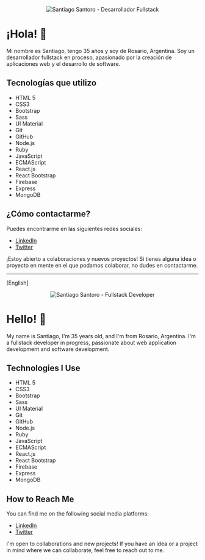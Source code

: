<!-- Banner -->
<p align="center">
  <img src="tu-imagen-o-banner.jpg" alt="Santiago Santoro - Desarrollador Fullstack">
</p>

<!-- Información personal -->
# ¡Hola! 👋

Mi nombre es Santiago, tengo 35 años y soy de Rosario, Argentina. Soy un desarrollador fullstack en proceso, apasionado por la creación de aplicaciones web y el desarrollo de software.

<!-- Tecnologías -->
## Tecnologías que utilizo

- HTML 5
- CSS3
- Bootstrap
- Sass
- UI Material
- Git
- GitHub
- Node.js
- Ruby
- JavaScript
- ECMAScript
- React.js
- React Bootstrap
- Firebase
- Express
- MongoDB

<!-- Contacto -->
## ¿Cómo contactarme?

Puedes encontrarme en las siguientes redes sociales:
- [LinkedIn](https://www.linkedin.com/in/santiago-santoro/)
- [Twitter](https://twitter.com/Santiumf)

¡Estoy abierto a colaboraciones y nuevos proyectos! Si tienes alguna idea o proyecto en mente en el que podamos colaborar, no dudes en contactarme.

---
[English]

<!-- Banner -->
<p align="center">
  <img src="your-image-or-banner.jpg" alt="Santiago Santoro - Fullstack Developer">
</p>

<!-- Personal Information -->
# Hello! 👋

My name is Santiago, I'm 35 years old, and I'm from Rosario, Argentina. I'm a fullstack developer in progress, passionate about web application development and software development.

<!-- Technologies -->
## Technologies I Use

- HTML 5
- CSS3
- Bootstrap
- Sass
- UI Material
- Git
- GitHub
- Node.js
- Ruby
- JavaScript
- ECMAScript
- React.js
- React Bootstrap
- Firebase
- Express
- MongoDB

<!-- Contact -->
## How to Reach Me

You can find me on the following social media platforms:
- [LinkedIn](https://www.linkedin.com/in/santiago-santoro/)
- [Twitter](https://twitter.com/Santiumf)

I'm open to collaborations and new projects! If you have an idea or a project in mind where we can collaborate, feel free to reach out to me.

